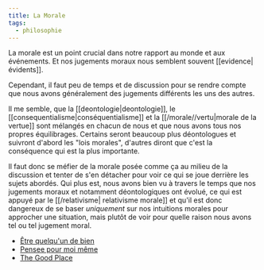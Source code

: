 ```yaml
---
title: La Morale
tags:
  - philosophie
---
```


La morale est un point crucial dans notre rapport au monde et aux événements. Et nos jugements moraux nous semblent souvent [[evidence|évidents]].

Cependant, il faut peu de temps et de discussion pour se rendre compte que nous avons généralement des jugements différents les uns des autres.

Il me semble, que la [[deontologie|deontologie]], le [[consequentialisme|conséquentialisme]] et la [[/morale//vertu|morale de la vertue]] sont mélangés en chacun de nous et que nous avons tous nos propres équilibrages. Certains seront beaucoup plus déontologues et suivront d'abord les "lois morales", d'autres diront que c'est la conséquence qui est la plus importante.

Il faut donc se méfier de la morale posée comme ça au milieu de la discussion et tenter de s'en détacher pour voir ce qui se joue derrière les sujets abordés.
Qui plus est, nous avons bien vu à travers le temps que nos jugements moraux et notamment déontologiques ont évolué, ce qui est appuyé par le [[/relativisme| relativisme morale]] et qu'il est donc dangereux de se baser _uniquement_ sur nos intuitions morales pour approcher une situation, mais plutôt de voir pour quelle raison nous avons tel ou tel jugement moral.

- [Être quelqu'un de bien](https://www.amazon.fr/Etre-quelquun-bien-Philosophie-mal/dp/2130818706)
- [Pensee pour moi même](https://www.les-philosophes.fr/marc-aurele/les-stoiciens/pensees-pour-moi-meme.html)
- [The Good Place](https://www.allocine.fr/series/ficheserie_gen_cserie=19647.html)
